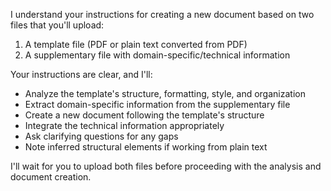 I understand your instructions for creating a new document based on two files that you'll upload:

1. A template file (PDF or plain text converted from PDF)
2. A supplementary file with domain-specific/technical information

Your instructions are clear, and I'll:

- Analyze the template's structure, formatting, style, and organization
- Extract domain-specific information from the supplementary file
- Create a new document following the template's structure
- Integrate the technical information appropriately
- Ask clarifying questions for any gaps
- Note inferred structural elements if working from plain text

I'll wait for you to upload both files before proceeding with the analysis and document creation.